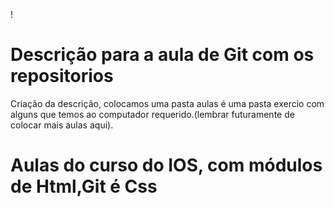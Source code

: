 ! <h1>Descrição para a aula de Git com os repositorios</h1>
<p>Criação da descrição, colocamos uma pasta aulas é uma pasta exercio com alguns que temos ao computador requerido.(lembrar futuramente de colocar mais aulas aqui).</p>

<h1>Aulas do curso do IOS, com módulos de Html,Git é Css</h1>